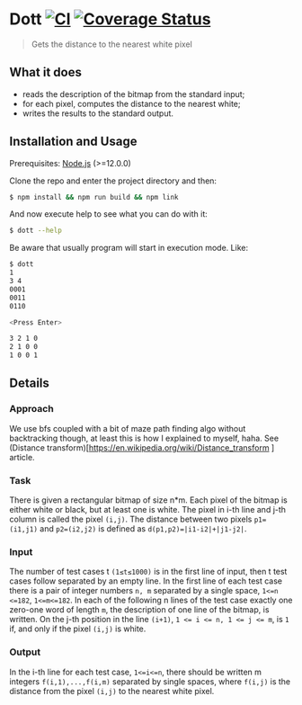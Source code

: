 # Dott [![CI](https://github.com/markelog/dott/actions/workflows/nodejs.yml/badge.svg)](https://github.com/markelog/dott/actions/workflows/nodejs.yml) [![Coverage Status](https://coveralls.io/repos/github/markelog/dott/badge.svg?branch=main)](https://coveralls.io/github/markelog/dott?branch=main)


> Gets the distance to the nearest white pixel

## What it does

- reads the description of the bitmap from the standard input;
- for each pixel, computes the distance to the nearest white;
- writes the results to the standard output.

## Installation and Usage

Prerequisites: [Node.js](https://nodejs.org/en/
) (>=12.0.0)

Clone the repo and enter the project directory and then:
```bash
$ npm install && npm run build && npm link
```

And now execute help to see what you can do with it:

```bash
$ dott --help
```

Be aware that usually program will start in execution mode. Like:

```bash
$ dott
1
3 4
0001
0011
0110

<Press Enter>

3 2 1 0
2 1 0 0
1 0 0 1
```

## Details

### Approach

We use bfs coupled with a bit of maze path finding algo without backtracking though, at least this is how I explained to myself, haha. See (Distance transform)[https://en.wikipedia.org/wiki/Distance_transform
] article.

### Task

There is given a rectangular bitmap of size n\*m. Each pixel of the bitmap is either white or
black, but at least one is white. The pixel in i-th line and j-th column is called the pixel `(i,j)`. The
distance between two pixels `p1=(i1,j1)` and `p2=(i2,j2)` is defined as `d(p1,p2)=|i1-i2|+|j1-j2|`.

### Input

The number of test cases t `(1≤t≤1000)` is in the first line of input, then t test cases follow
separated by an empty line. In the first line of each test case there is a pair of integer numbers
`n, m` separated by a single space, `1<=n <=182`, `1<=m<=182`. In each of the following n lines of
the test case exactly one zero-one word of length `m`, the description of one line of the bitmap, is
written. On the j-th position in the line `(i+1)`, `1 <= i <= n, 1 <= j <= m`, is `1` if, and only if the pixel
`(i,j)` is white.

### Output

In the i-th line for each test case, `1<=i<=n`, there should be written m integers `f(i,1),...,f(i,m)`
separated by single spaces, where `f(i,j)` is the distance from the pixel `(i,j)` to the nearest white
pixel.
